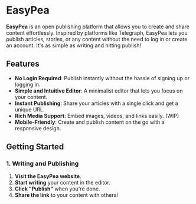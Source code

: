 # EasyPea

**EasyPea** is an open publishing platform that allows you to create and share content effortlessly. Inspired by platforms like Telegraph, EasyPea lets you publish articles, stories, or any content without the need to log in or create an account. It's as simple as writing and hitting publish!

## Features

- **No Login Required**: Publish instantly without the hassle of signing up or logging in.
- **Simple and Intuitive Editor**: A minimalist editor that lets you focus on your content.
- **Instant Publishing**: Share your articles with a single click and get a unique URL.
- **Rich Media Support**: Embed images, videos, and links easily. (WIP)
- **Mobile-Friendly**: Create and publish content on the go with a responsive design.

## Getting Started

### 1. Writing and Publishing

1. **Visit the EasyPea website**.
2. **Start writing** your content in the editor.
3. **Click "Publish"** when you're done.
4. **Share the link** to your content with others!
